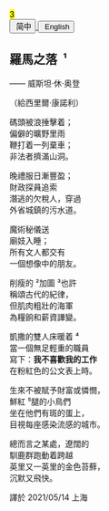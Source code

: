 <div class="poetry-container">
<mark class="order">3</div>

<a href="#/hdl/罗马之落">
<button class="language-switcher"><i class="fa-solid fa-file-word fa-2x"></i>&nbsp;简中</button>
</a>

<a href="#/ver.en/TheFallofRome">
<button class="language-switcher"><i class="fa-solid fa-file-word fa-2x"></i>&nbsp;English</button>
</a>

## 羅馬之落 <span class="footnote HDL">&nbsp;¹</span>

<div class="time-note">—— 威斯坦·休·奥登</div>

（給西里爾·康諾利）  

碼頭被浪捶擊着；  
偏僻的曠野里雨  
鞭打着一列棄車；  
非法者擠滿山洞。  

晚禮服日漸豐盈；  
財政探員追索  
潛逃的欠稅人，穿過  
外省城鎮的污水道。  

魔術秘儀送  
廟妓入睡；  
所有文人都交有  
一個想像中的朋友。  

削瘦的<span class="footnote HDL">&nbsp;²</span>加圖<span class="footnote HDL">&nbsp;³</span>也許  
稱頌古代的紀律，  
但肌肉粗壯的海軍  
為糧餉和薪資譁變。  

凱撒的雙人床暖着<span class="footnote HDL">&nbsp;⁴</span>  
當一個無足輕重的職員  
寫下：<strong>我不喜歡我的工作</strong>  
在粉紅色的公文表上時。  

生來不被賦予財富或憐憫，  
鮮紅<span class="footnote HDL">&nbsp;⁵</span>腿的小鳥們  
坐在他們有斑的蛋上，  
目視每座感染流感的城市。  

總而言之某處，遼闊的  
馴鹿群跑動着跨越  
英里又一英里的金色苔蘚，  
沉默又飛快。  

<div class="time-note">譯於 2021/05/14 上海</div>

</div>